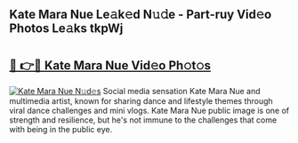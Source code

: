 ## Kate Mara Nue Le𝚊k𝚎d N𝚞𝚍e - Part-ruy Vid𝚎o Photos Le𝚊ks tkpWj

# <h2><a href="http://fb60oq.evod.top/?m=Kate+Mara+Nue">🔗 👉🔴 Kate Mara Nue Vid𝚎o Ph𝚘t𝚘s</a></h2>

[![Kate Mara Nue N𝚞d𝚎s](https://i.imgur.com/8V9OHl7.gif)](http://fb60oq.evod.top/?m=Kate+Mara+Nue)
Social media sensation Kate Mara Nue and multimedia artist, known for sharing dance and lifestyle themes through viral dance challenges and mini vlogs. Kate Mara Nue public image is one of strength and resilience, but he's not immune to the challenges that come with being in the public eye. 
